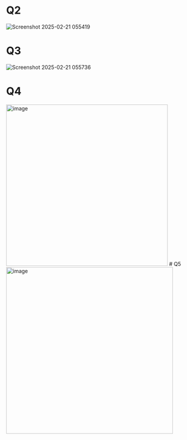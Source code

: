 # Q2
![Screenshot 2025-02-21 055419](https://github.com/user-attachments/assets/7b1c1769-2702-42b6-ac37-4d39304e609d)
# Q3
![Screenshot 2025-02-21 055736](https://github.com/user-attachments/assets/7cb17ce5-b38e-4b8b-aaff-67bd2256af99)
# Q4
<img width="435" alt="image" src="https://github.com/user-attachments/assets/83cc755d-1e50-44da-8e14-8f02eba65d61" />
# Q5
<img width="449" alt="image" src="https://github.com/user-attachments/assets/798aa2d6-4fd3-4f8b-8b01-035432016d21" />

